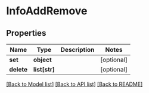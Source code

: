 # InfoAddRemove

## Properties
Name | Type | Description | Notes
------------ | ------------- | ------------- | -------------
**set** | **object** |  | [optional] 
**delete** | **list[str]** |  | [optional] 

[[Back to Model list]](../README.md#documentation-for-models) [[Back to API list]](../README.md#documentation-for-api-endpoints) [[Back to README]](../README.md)


